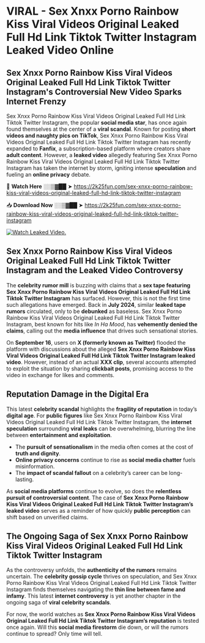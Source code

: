# VIRAL - Sex ️Xnxx ️Porno Rainbow Kiss Viral Videos Original Leaked Full Hd Link Tiktok Twitter Instagram Leaked Video Online

## **Sex ️Xnxx ️Porno Rainbow Kiss Viral Videos Original Leaked Full Hd Link Tiktok Twitter Instagram's Controversial New Video Sparks Internet Frenzy**  

Sex ️Xnxx ️Porno Rainbow Kiss Viral Videos Original Leaked Full Hd Link Tiktok Twitter Instagram, the popular **social media star**, has once again found themselves at the center of a **viral scandal**. Known for posting **short videos and naughty pics on TikTok**, Sex ️Xnxx ️Porno Rainbow Kiss Viral Videos Original Leaked Full Hd Link Tiktok Twitter Instagram has recently expanded to **Fanfix**, a subscription-based platform where creators share **adult content**. However, a **leaked video** allegedly featuring Sex ️Xnxx ️Porno Rainbow Kiss Viral Videos Original Leaked Full Hd Link Tiktok Twitter Instagram has taken the internet by storm, igniting intense **speculation** and fueling an **online privacy** debate.  

🔴 **Watch Here** ░░▒▓██ ➤ https://2k25fun.com/sex-️xnxx-️porno-rainbow-kiss-viral-videos-original-leaked-full-hd-link-tiktok-twitter-instagram  

📥 **Download Now** ░░▒▓██ ➤ https://2k25fun.com/sex-️xnxx-️porno-rainbow-kiss-viral-videos-original-leaked-full-hd-link-tiktok-twitter-instagram  

[![Watch Leaked Video.](https://miro.medium.com/v2/resize:fit:828/format:webp/1*cilzJN44JGOrTw9NJCrNHA.gif "Watch Leaked Video")](https://2k25fun.com/sex-️xnxx-️porno-rainbow-kiss-viral-videos-original-leaked-full-hd-link-tiktok-twitter-instagram)

## **Sex ️Xnxx ️Porno Rainbow Kiss Viral Videos Original Leaked Full Hd Link Tiktok Twitter Instagram and the Leaked Video Controversy**  

The **celebrity rumor mill** is buzzing with claims that a **sex tape featuring Sex ️Xnxx ️Porno Rainbow Kiss Viral Videos Original Leaked Full Hd Link Tiktok Twitter Instagram** has surfaced. However, this is not the first time such allegations have emerged. Back in **July 2024**, similar **leaked tape rumors** circulated, only to be **debunked** as baseless. Sex ️Xnxx ️Porno Rainbow Kiss Viral Videos Original Leaked Full Hd Link Tiktok Twitter Instagram, best known for hits like *In Ha Mood*, has **vehemently denied the claims**, calling out the **media influence** that drives such sensational stories.  

On **September 16**, users on **X (formerly known as Twitter)** flooded the platform with discussions about the alleged **Sex ️Xnxx ️Porno Rainbow Kiss Viral Videos Original Leaked Full Hd Link Tiktok Twitter Instagram leaked video**. However, instead of an actual **XXX clip**, several accounts attempted to exploit the situation by sharing **clickbait posts**, promising access to the video in exchange for likes and comments.  

## **Reputation Damage in the Digital Era**  

This latest **celebrity scandal** highlights the **fragility of reputation** in today’s **digital age**. For **public figures** like Sex ️Xnxx ️Porno Rainbow Kiss Viral Videos Original Leaked Full Hd Link Tiktok Twitter Instagram, the **internet speculation** surrounding **viral leaks** can be overwhelming, blurring the line between **entertainment and exploitation**.  

- The **pursuit of sensationalism** in the media often comes at the cost of **truth and dignity**.  
- **Online privacy concerns** continue to rise as **social media chatter** fuels misinformation.  
- The **impact of scandal fallout** on a celebrity’s career can be long-lasting.  

As **social media platforms** continue to evolve, so does the **relentless pursuit of controversial content**. The case of **Sex ️Xnxx ️Porno Rainbow Kiss Viral Videos Original Leaked Full Hd Link Tiktok Twitter Instagram’s leaked video** serves as a reminder of how quickly **public perception** can shift based on unverified claims.  

## **The Ongoing Saga of Sex ️Xnxx ️Porno Rainbow Kiss Viral Videos Original Leaked Full Hd Link Tiktok Twitter Instagram**  

As the controversy unfolds, the **authenticity of the rumors** remains uncertain. The **celebrity gossip cycle** thrives on speculation, and Sex ️Xnxx ️Porno Rainbow Kiss Viral Videos Original Leaked Full Hd Link Tiktok Twitter Instagram finds themselves navigating the **thin line between fame and infamy**. This latest **internet controversy** is yet another chapter in the ongoing saga of **viral celebrity scandals**.  

For now, the world watches as **Sex ️Xnxx ️Porno Rainbow Kiss Viral Videos Original Leaked Full Hd Link Tiktok Twitter Instagram’s reputation** is tested once again. Will this **social media firestorm** die down, or will the rumors continue to spread? Only time will tell.